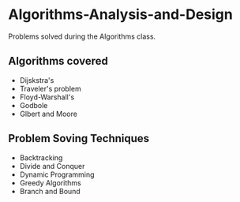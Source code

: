 # Algorithms-Analysis-and-Design
Problems solved during the Algorithms class.
## Algorithms covered
* Dijskstra's
* Traveler's problem
* Floyd-Warshall's
* Godbole
* Glbert and Moore
## Problem Soving Techniques
* Backtracking
* Divide and Conquer
* Dynamic Programming
* Greedy Algorithms
* Branch and Bound

